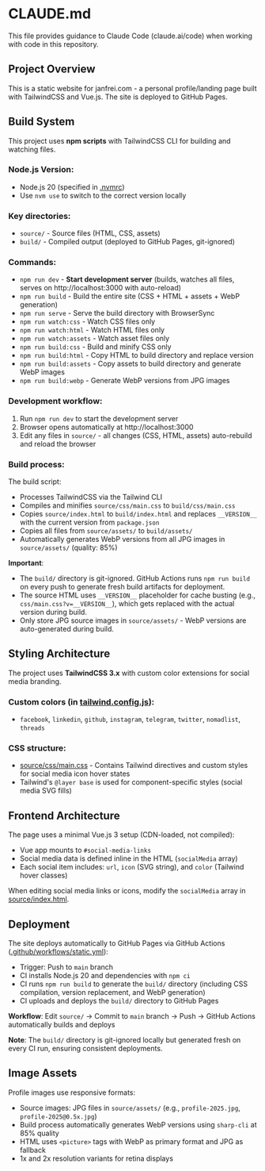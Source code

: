 # CLAUDE.md

This file provides guidance to Claude Code (claude.ai/code) when working with code in this repository.

## Project Overview

This is a static website for janfrei.com - a personal profile/landing page built with TailwindCSS and Vue.js. The site is deployed to GitHub Pages.

## Build System

This project uses **npm scripts** with TailwindCSS CLI for building and watching files.

### Node.js Version:
- Node.js 20 (specified in [.nvmrc](.nvmrc))
- Use `nvm use` to switch to the correct version locally

### Key directories:
- `source/` - Source files (HTML, CSS, assets)
- `build/` - Compiled output (deployed to GitHub Pages, git-ignored)

### Commands:
- `npm run dev` - **Start development server** (builds, watches all files, serves on http://localhost:3000 with auto-reload)
- `npm run build` - Build the entire site (CSS + HTML + assets + WebP generation)
- `npm run serve` - Serve the build directory with BrowserSync
- `npm run watch:css` - Watch CSS files only
- `npm run watch:html` - Watch HTML files only
- `npm run watch:assets` - Watch asset files only
- `npm run build:css` - Build and minify CSS only
- `npm run build:html` - Copy HTML to build directory and replace version
- `npm run build:assets` - Copy assets to build directory and generate WebP images
- `npm run build:webp` - Generate WebP versions from JPG images

### Development workflow:
1. Run `npm run dev` to start the development server
2. Browser opens automatically at http://localhost:3000
3. Edit any files in `source/` - all changes (CSS, HTML, assets) auto-rebuild and reload the browser

### Build process:
The build script:
- Processes TailwindCSS via the Tailwind CLI
- Compiles and minifies `source/css/main.css` to `build/css/main.css`
- Copies `source/index.html` to `build/index.html` and replaces `__VERSION__` with the current version from `package.json`
- Copies all files from `source/assets/` to `build/assets/`
- Automatically generates WebP versions from all JPG images in `source/assets/` (quality: 85%)

**Important**:
- The `build/` directory is git-ignored. GitHub Actions runs `npm run build` on every push to generate fresh build artifacts for deployment.
- The source HTML uses `__VERSION__` placeholder for cache busting (e.g., `css/main.css?v=__VERSION__`), which gets replaced with the actual version during build.
- Only store JPG source images in `source/assets/` - WebP versions are auto-generated during build.

## Styling Architecture

The project uses **TailwindCSS 3.x** with custom color extensions for social media branding.

### Custom colors (in [tailwind.config.js](tailwind.config.js)):
- `facebook`, `linkedin`, `github`, `instagram`, `telegram`, `twitter`, `nomadlist`, `threads`

### CSS structure:
- [source/css/main.css](source/css/main.css) - Contains Tailwind directives and custom styles for social media icon hover states
- Tailwind's `@layer base` is used for component-specific styles (social media SVG fills)

## Frontend Architecture

The page uses a minimal Vue.js 3 setup (CDN-loaded, not compiled):
- Vue app mounts to `#social-media-links`
- Social media data is defined inline in the HTML (`socialMedia` array)
- Each social item includes: `url`, `icon` (SVG string), and `color` (Tailwind hover classes)

When editing social media links or icons, modify the `socialMedia` array in [source/index.html](source/index.html).

## Deployment

The site deploys automatically to GitHub Pages via GitHub Actions ([.github/workflows/static.yml](.github/workflows/static.yml)):
- Trigger: Push to `main` branch
- CI installs Node.js 20 and dependencies with `npm ci`
- CI runs `npm run build` to generate the `build/` directory (including CSS compilation, version replacement, and WebP generation)
- CI uploads and deploys the `build/` directory to GitHub Pages

**Workflow**: Edit `source/` → Commit to `main` branch → Push → GitHub Actions automatically builds and deploys

**Note**: The `build/` directory is git-ignored locally but generated fresh on every CI run, ensuring consistent deployments.

## Image Assets

Profile images use responsive formats:
- Source images: JPG files in `source/assets/` (e.g., `profile-2025.jpg`, `profile-2025@0.5x.jpg`)
- Build process automatically generates WebP versions using `sharp-cli` at 85% quality
- HTML uses `<picture>` tags with WebP as primary format and JPG as fallback
- 1x and 2x resolution variants for retina displays
